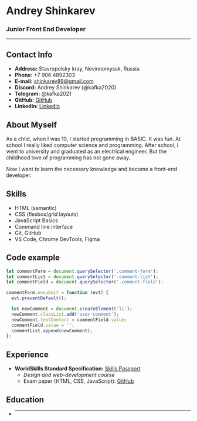 # Andrey Shinkarev
### Junior Front End Developer

---

## Contact Info
- **Address:** Stavropolsky kray, Nevinnomyssk, Russia
- **Phone:** +7 906 4892303
- **E-mail:** shinkarev89@gmail.com
- **Discord:** Andrey Shinkarev (@kafka2020)
- **Telegram:** @kafka2021
- **GitHub:** [GitHub](https://github.com/kafka2020)
- **LinkedIn:** [LinkedIn](https://www.https://www.linkedin.com/in/andrey-shinkarev-0b43b4166/)

## About Myself
As a child, when I was 10, I started programming in BASIC. It was fun. At school I really liked computer science and programming. After school, I went to university and graduated as an electrical engineer. But the childhood love of programming has not gone away.

Now I want to learn the necessary knowledge and become a front-end developer.

## Skills
- HTML (semantic)
- CSS (flexbox/grid layouts)
- JavaScript Basics
- Command line interface 
- Git, GitHub
- VS Code, Chrome DevTools, Figma

## Code example
```JavaScript
let commentForm = document.querySelector('.comment-form');
let commentList = document.querySelector('.comment-list');
let commentField = document.querySelector('.comment-field');

commentForm.onsubmit = function (evt) {
  evt.preventDefault();

  let newComment = document.createElement('li');
  newComment.classList.add('user-comment');
  newComment.textContent = commentField.value;
  commentField.value = '';
  commentList.append(newComment);
};
```

## Experience
- **WorldSkills Standard Specification:** [Skills Passport](https://sp.dp.worldskills.ru/679252e3-5671-4453-b872-c605afdfaf98)  
  - _Design and web-development course_  
  - Exam paper (HTML, CSS, JavaScript): [GitHub](https://kafka2020.github.io/Design.pro/)

## Education
- ****